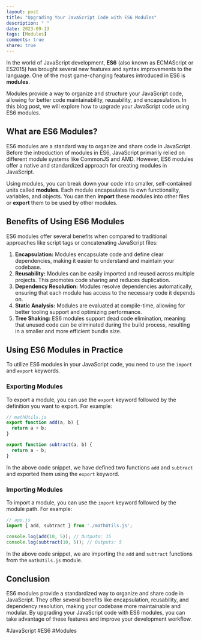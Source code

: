 ```yaml
---
layout: post
title: "Upgrading Your JavaScript Code with ES6 Modules"
description: " "
date: 2023-09-13
tags: [Modules]
comments: true
share: true
---
```


In the world of JavaScript development, **ES6** (also known as ECMAScript or ES2015) has brought several new features and syntax improvements to the language. One of the most game-changing features introduced in ES6 is **modules**.

Modules provide a way to organize and structure your JavaScript code, allowing for better code maintainability, reusability, and encapsulation. In this blog post, we will explore how to upgrade your JavaScript code using ES6 modules.

## What are ES6 Modules?

ES6 modules are a standard way to organize and share code in JavaScript. Before the introduction of modules in ES6, JavaScript primarily relied on different module systems like CommonJS and AMD. However, ES6 modules offer a native and standardized approach for creating modules in JavaScript.

Using modules, you can break down your code into smaller, self-contained units called **modules**. Each module encapsulates its own functionality, variables, and objects. You can then **import** these modules into other files or **export** them to be used by other modules.

## Benefits of Using ES6 Modules

ES6 modules offer several benefits when compared to traditional approaches like script tags or concatenating JavaScript files:

1. **Encapsulation:** Modules encapsulate code and define clear dependencies, making it easier to understand and maintain your codebase.
2. **Reusability:** Modules can be easily imported and reused across multiple projects. This promotes code sharing and reduces duplication.
3. **Dependency Resolution:** Modules resolve dependencies automatically, ensuring that each module has access to the necessary code it depends on.
4. **Static Analysis:** Modules are evaluated at compile-time, allowing for better tooling support and optimizing performance.
5. **Tree Shaking:** ES6 modules support dead code elimination, meaning that unused code can be eliminated during the build process, resulting in a smaller and more efficient bundle size.

## Using ES6 Modules in Practice

To utilize ES6 modules in your JavaScript code, you need to use the `import` and `export` keywords.

### Exporting Modules

To export a module, you can use the `export` keyword followed by the definition you want to export. For example:

```javascript
// mathUtils.js
export function add(a, b) {
  return a + b;
}

export function subtract(a, b) {
  return a - b;
}
```

In the above code snippet, we have defined two functions `add` and `subtract` and exported them using the `export` keyword.

### Importing Modules

To import a module, you can use the `import` keyword followed by the module path. For example:

```javascript
// app.js
import { add, subtract } from './mathUtils.js';

console.log(add(10, 5)); // Outputs: 15
console.log(subtract(10, 5)); // Outputs: 5
```

In the above code snippet, we are importing the `add` and `subtract` functions from the `mathUtils.js` module.

## Conclusion

ES6 modules provide a standardized way to organize and share code in JavaScript. They offer several benefits like encapsulation, reusability, and dependency resolution, making your codebase more maintainable and modular. By upgrading your JavaScript code with ES6 modules, you can take advantage of these features and improve your development workflow.

#JavaScript #ES6 #Modules